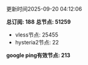 更新时间2025-09-20 04:12:06

**总订阅: 188**
**总节点: 51259**
- vless节点: 25455
- hysteria2节点: 22

**google ping有效节点: 213**
